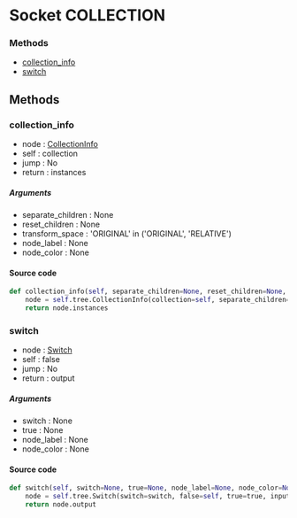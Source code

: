 # Socket COLLECTION


### Methods

- [collection_info](#collection_info)
- [switch](#switch)

## Methods

### collection_info


- node : [CollectionInfo](/docs/GeoNodes/CollectionInfo.md)
- self : collection
- jump : No
- return : instances

##### Arguments

- separate_children : None
- reset_children : None
- transform_space : 'ORIGINAL' in ('ORIGINAL', 'RELATIVE')
- node_label : None
- node_color : None

#### Source code

``` python
def collection_info(self, separate_children=None, reset_children=None, transform_space='ORIGINAL', node_label=None, node_color=None):
    node = self.tree.CollectionInfo(collection=self, separate_children=separate_children, reset_children=reset_children, transform_space=transform_space, node_label=node_label, node_color=node_color)
    return node.instances
```
### switch


- node : [Switch](/docs/GeoNodes/Switch.md)
- self : false
- jump : No
- return : output

##### Arguments

- switch : None
- true : None
- node_label : None
- node_color : None

#### Source code

``` python
def switch(self, switch=None, true=None, node_label=None, node_color=None):
    node = self.tree.Switch(switch=switch, false=self, true=true, input_type='COLLECTION', node_label=node_label, node_color=node_color)
    return node.output
```
